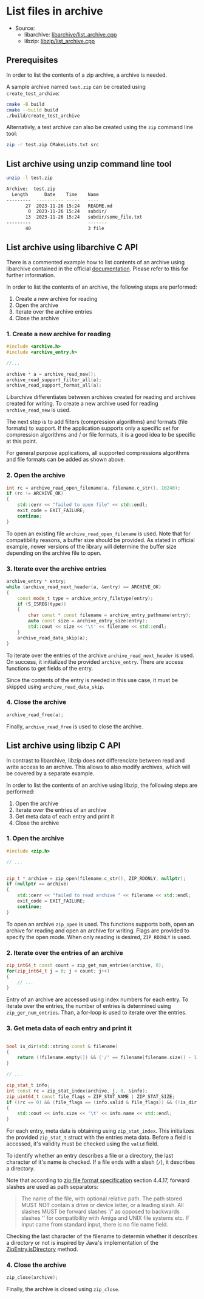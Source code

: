 # List files in archive

- Source:
  - libarchive: [libarchive/list_archive.cpp](../src/libarchive/list_archive.cpp)
  - libzip: [libzip/list_archive.cpp](../src/libzip/list_archive.cpp)

## Prerequisites

In order to list the contents of a zip archive, a archive is needed.

A sample archive named `test.zip` can be created using `create_test_archive`:

```bash
cmake -B build
cmake --build build
./build/create_test_archive
```

Alternativly, a test archive can also be created using the `zip` command line tool:

```bash
zip -r test.zip CMakeLists.txt src
```

## List archive using unzip command line tool

```bash
unzip -l test.zip

Archive:  test.zip
  Length      Date    Time    Name
---------  ---------- -----   ----
       27  2023-11-26 15:24   README.md
        0  2023-11-26 15:24   subdir/
       13  2023-11-26 15:24   subdir/some_file.txt
---------                     -------
       40                     3 file
```

## List archive using libarchive C API

There is a commented example how to list contents of an archive using libarchive
contained in the official [documentation](https://github.com/libarchive/libarchive/wiki/Examples#user-content-List_contents_of_Archive_stored_in_File). Please refer to this for further information.

In order to list the contents of an archive, the following steps are performed:

1. Create a new archive for reading
2. Open the archive
3. Iterate over the archive entries
4. Close the archive

### 1. Create a new archive for reading

```C++
#include <archive.h>
#include <archive_entry.h>

//...

archive * a = archive_read_new();
archive_read_support_filter_all(a);
archive_read_support_format_all(a);
```

Libarchive differentiates between archives created for reading and
archives created for writing. To create a new archive used for
reading `archive_read_new` is used.

The next step is to add filters (compression algorithms) and 
formats (file formats) to support. If the application supports
only a specific set for compression algorithms and / or
file formats, it is a good idea to be specific at this point.

For general purpose applications, all supported compressions
algorithms and file formats can be added as shown above.

### 2. Open the archive

```C++
int rc = archive_read_open_filename(a, filename.c_str(), 10240);
if (rc != ARCHIVE_OK)
{
    std::cerr << "failed to open file" << std::endl;
    exit_code = EXIT_FAILURE;
    continue;
}
```

To open an existing file `archive_read_open_filename` is used. Note
that for compatibility reasons, a buffer size should be provided. As
stated in official example, newer versions of the library will
determine the buffer size depending on the archive file to open.

### 3. Iterate over the archive entries

```C++
archive_entry * entry;
while (archive_read_next_header(a, &entry) == ARCHIVE_OK)
{
    const mode_t type = archive_entry_filetype(entry);
    if (S_ISREG(type))
    {
        char const * const filename = archive_entry_pathname(entry);
        auto const size = archive_entry_size(entry);
        std::cout << size << '\t' << filename << std::endl;
    }
    archive_read_data_skip(a);
}
```

To iterate over the entries of the archive `archive_read_next_header` is
used. On success, it initialized the provided `archive_entry`. There are
access functions to get fields of the entry.

Since the contents of the entry is needed in this use case, it must be
skipped using `archive_read_data_skip`.

### 4. Close the archive

```C++
archive_read_free(a);
```

Finally, `archive_read_free` is used to close the archive.

## List archive using libzip C API

In contrast to libarchive, libzip does not differenciate between read
and write access to an archive. This allows to also modify archives,
which will be covered by a separate example.

In order to list the contents of an archive using libzip, the following
steps are performed:

1. Open the archive
2. Iterate over the entries of an archive
3. Get meta data of each entry and print it
4. Close the archive

### 1. Open the archive

```C++
#include <zip.h>

// ...


zip_t * archive = zip_open(filename.c_str(), ZIP_RDONLY, nullptr);
if (nullptr == archive)
{
    std::cerr << "failed to read archive " << filename << std::endl;
    exit_code = EXIT_FAILURE;
    continue;
}
```

To open an archive `zip_open` is used. Ths functions supports both,
open an archive for reading and open an archive for writing. Flags are
provided to specify the open mode. When only reading is desired,
`ZIP_RDONLY` is used.

### 2. Iterate over the entries of an archive

```C++
zip_int64_t const count = zip_get_num_entries(archive, 0);
for(zip_int64_t j = 0; j < count; j++)
{
    // ...
}
```

Entry of an archive are accessed using index numbers for each entry.
To iterate over the entries, the number of entries is determined
using `zip_ger_num_entries`. Than, a for-loop is used to iterate
over the entries.

### 3. Get meta data of each entry and print it

```C++

bool is_dir(std::string const & filename)
{
    return (!filename.empty()) && ('/' == filename[filename.size() - 1]);
}

// ...

zip_stat_t info;
int const rc = zip_stat_index(archive, j, 0, &info);
zip_uint64_t const file_flags = ZIP_STAT_NAME | ZIP_STAT_SIZE;
if ((rc == 0) && (file_flags == (info.valid & file_flags)) && (!is_dir(info.name)))
{
    std::cout << info.size << '\t' << info.name << std::endl;
}
```

For each entry, meta data is obtaining using `zip_stat_index`. This initializes
the provided `zip_stat_t` struct with the entries meta data. Before a field is
accessed, it's validity must be checked using the `valid` field.

To identify whether an entry describes a file or a directory, the last
character of it's name is checked. If a file ends with a slash (`/`), it
describes a directory.

Note that according to [zip file format specification](https://pkware.cachefly.net/webdocs/casestudies/APPNOTE.TXT) section 4.4.17, forward slashes are used as path separators:

> The name of the file, with optional relative path.
> The path stored MUST NOT contain a drive or
> device letter, or a leading slash.  All slashes
> MUST be forward slashes '/' as opposed to
> backwards slashes '\' for compatibility with Amiga
> and UNIX file systems etc.  If input came from standard
> input, there is no file name field.

Checking the last character of the filename to determin whether it
describes a directory or not is inspired by Java's implementation of
the [ZipEntry.isDirectory](https://github.com/JetBrains/jdk8u_jdk/blob/master/src/share/classes/java/util/zip/ZipEntry.java) method.

### 4. Close the archive

```C++
zip_close(archive);
```

Finally, the archive is closed using `zip_close`.
